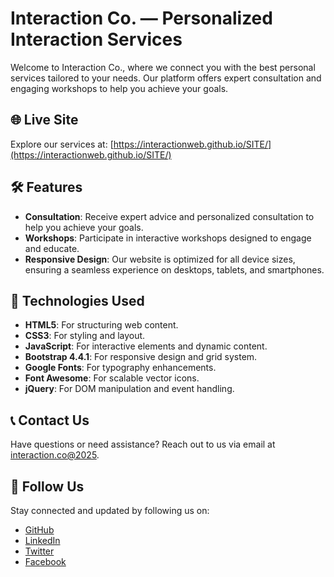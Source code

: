 # Interaction Co. — Personalized Interaction Services

Welcome to Interaction Co., where we connect you with the best personal services tailored to your needs. Our platform offers expert consultation and engaging workshops to help you achieve your goals.

## 🌐 Live Site

Explore our services at: [https://interactionweb.github.io/SITE/](https://interactionweb.github.io/SITE/)

## 🛠️ Features

- **Consultation**: Receive expert advice and personalized consultation to help you achieve your goals.
- **Workshops**: Participate in interactive workshops designed to engage and educate.
- **Responsive Design**: Our website is optimized for all device sizes, ensuring a seamless experience on desktops, tablets, and smartphones.

## 🧰 Technologies Used

- **HTML5**: For structuring web content.
- **CSS3**: For styling and layout.
- **JavaScript**: For interactive elements and dynamic content.
- **Bootstrap 4.4.1**: For responsive design and grid system.
- **Google Fonts**: For typography enhancements.
- **Font Awesome**: For scalable vector icons.
- **jQuery**: For DOM manipulation and event handling.

## 📞 Contact Us

Have questions or need assistance? Reach out to us via email at [interaction.co@2025](mailto:interaction.co@2025).

## 📱 Follow Us

Stay connected and updated by following us on:

- [GitHub](https://github.com)
- [LinkedIn](https://www.linkedin.com)
- [Twitter](https://twitter.com)
- [Facebook](https://www.facebook.com)
